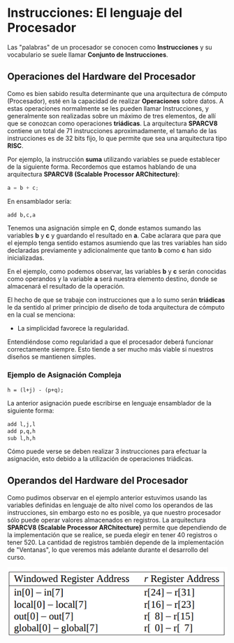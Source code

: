 # Instrucciones: El lenguaje del Procesador

Las "palabras" de un procesador se conocen como **Instrucciones** y su vocabulario se suele llamar **Conjunto de Instrucciones**.

## Operaciones del Hardware del Procesador

Como es bien sabido resulta determinante que una arquitectura de cómputo (Procesador), esté en la capacidad de realizar **Operaciones** sobre datos. A estas operaciones normalmente se les pueden llamar Instrucciones, y generalmente son realizadas sobre un máximo de tres elementos, de allí que se conozcan como operaciones **triádicas**. La arquitectura __SPARCV8__ contiene un total de 71 instrucciones aproximadamente, el tamaño de las instrucciones es de 32 bits fijo, lo que permite que sea una arquitectura tipo __RISC__.

Por ejemplo, la instrucción **suma** utilizando variables se puede establecer de la siguiente forma. Recordemos que estamos hablando de una arquitectura **SPARCV8 (Scalable Processor ARChitecture)**:

```c
a = b + c;
```

En ensamblador sería:

```assembly
add b,c,a
```
Tenemos una asignación simple en __C__, donde estamos sumando las variables __b__ y __c__ y guardando el resultado en __a__. Cabe aclarara que para que el ejemplo tenga sentido estamos asumiendo que las tres variables han sido declaradas previamente y adicionalmente que tanto __b__ como __c__ han sido inicializadas.

En el ejemplo, como podemos observar, las variables __b__ y __c__ serán conocidas como operandos y la variable __a__ será nuestra elemento destino, donde se almacenará el resultado de la operación.

El hecho de que se trabaje con instrucciones que a lo sumo serán __triádicas__ le da sentido al primer principio de diseño de toda arquitectura de cómputo en la cual se menciona:

* La simplicidad favorece la regularidad.

Entendiéndose como regularidad a que el procesador deberá funcionar correctamente siempre. Esto tiende a ser mucho más viable si nuestros diseños se mantienen simples.

### Ejemplo de Asignación Compleja

```
h = (l+j) - (p+q);
```

La anterior asignación puede escribirse en lenguaje ensamblador de la siguiente forma:

```assembly
add l,j,l
add p,q,h
sub l,h,h
```
Cómo puede verse se deben realizar 3 instrucciones para efectuar la asignación, esto debido a la utilización de operaciones triádicas.


## Operandos del Hardware del Procesador

Como pudimos observar en el ejemplo anterior estuvimos usando las variables definidas en lenguaje de alto nivel como los operandos de las instrucciones, sin embargo esto no es posible, ya que nuestro procesador sólo puede operar valores almacenados en registros. La arquitectura __SPARCV8 (Scalable Processor ARChitecture)__ permite que dependiendo de la implementación que se realice, se pueda elegir en tener 40 registros o tener 520. La cantidad de registros también depende de la implementación de "Ventanas", lo que veremos más adelante durante el desarrollo del curso.

![WindowAddressing](./images/windowaddr.png)
